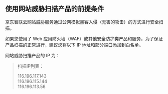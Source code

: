 ## 使用网站威胁扫描产品的前提条件

京东智联云网站威胁服务通过公网模拟黑客入侵（无害的攻击）的方式进行安全扫描。

如果您使用了 Web 应用防火墙（WAF）或其他安全防护类产品和服务，为了保证产品扫描的正常进行，建议您将以下 IP 地址和部分端口添加到白名单。

网站威胁扫描产品的 IP 为：

> 扫描IP列表：
>
> 116.196.117.143<br>
> 116.196.115.144<br>
> 116.196.113.56<br>
>
> 

